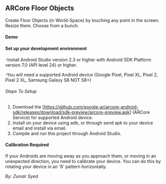 ## ARCore Floor Objects
Create Floor Objects (in World-Space) by touching any point in the screen. 
Resize them. Choose from a bunch.  

#### Demo


 

#### Set up your development environment

-Install Android Studio version 2.3 or higher with Android SDK Platform version 7.0 (API level 24) or higher.

-You will need a supported Android device (Google Pixel, Pixel XL, Pixel 2, Pixel 2 XL, Samsung Galaxy S8 NOT S8+)

###### Steps To Setup
1) Download the [https://github.com/google-ar/arcore-android-sdk/releases/download/sdk-preview/arcore-preview.apk] (ARCore Service) for supported Android device.
2) Install on your device using adb, or through send apk to your device email and install via email. 
3) Compile and run this project through Android Studio. 

#### Calibration Required
If your Androids are moving away as you approach them, or moving in an unexpected direction, you need to calibrate your device. You can do this by rotating your device in an '8' pattern horizontally. 



*By: Zunair Syed*
